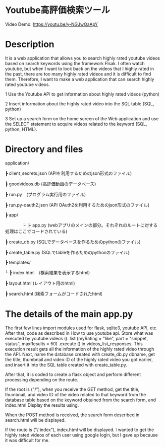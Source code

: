 # Youtube高評価検索ツール

Video Demo: https://youtu.be/y-NGJwQaApY

# Description
It is a web application that allows you to search highly rated youtube videos based on search keywords using the framework Flsak. I often watch youtube, but when I want to look back on the videos that I highly rated in the past, there are too many highly rated videos and it is difficult to find them. Therefore, I want to make a web application that can search highly rated youtube videos.

1 Use the Youtube API to get information about highly rated videos (python)

2 Insert information about the highly rated video into the SQL table (SQL, python)

3 Set up a search form on the home screen of the Web application and use the SELECT statement to acquire videos related to the keyword (SQL, python, HTML).

# Directory and files

application/

┣ client_secrets.json (APIを利用するためのjson形式のファイル)

┣ goodvideos.db (高評価動画のデータベース)

┣ run.py　(プログラム実行用のファイル)

┣ run.py-oauth2.json (API OAuth2を利用するためのjson形式のファイル)

┣ app/

　　　　└ ┣ app.py (webアプリのメインの部分。それぞれのルートに対する処理はここでコードされている)

┣ create_db.py (SQLでデータベースを作るためのpythonのファイル)

┣ create_table.py (SQLでtableを作るためのpythonのファイル)

┣ templates/

└ ┣ index.html　(検索結果を表示するhtml)

┣ layout.html (レイアウト用のhtml)

┣ search.html (検索フォームがコードされたhtml)

# The details of the main app.py

The first few lines import modules used for flask, sqlite3, youtube API, etc. After that, code as described in How to use youtube api. Store what was executed by youtube.videos (). list (myRating = "like", part = "snippet, status", maxResults = 50) .execute () in videos_list_responses. This execution result gets all the information of the highly rated video through the API. Next, name the database created with create_db.py dbname, get the title, thumbnail and video ID of the highly rated video you got earlier, and insert it into the SQL table created with create_table.py.

After that, it is coded to create a flask object and perform different processing depending on the route.

If the root is ("/"), when you receive the GET method, get the title, thumbnail, and video ID of the video related to that keyword from the database table based on the keyword obtained from the search form, and index.html Display the results using.

When the POST method is received, the search form described in search.html will be displayed.

If the route is ("/ index"), index.html will be displayed. I wanted to get the highly rated videos of each user using google login, but I gave up because it was difficult for me.

